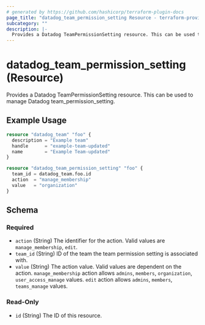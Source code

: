 ```yaml
---
# generated by https://github.com/hashicorp/terraform-plugin-docs
page_title: "datadog_team_permission_setting Resource - terraform-provider-datadog"
subcategory: ""
description: |-
  Provides a Datadog TeamPermissionSetting resource. This can be used to manage Datadog team_permission_setting.
---
```


# datadog_team_permission_setting (Resource)

Provides a Datadog TeamPermissionSetting resource. This can be used to manage Datadog team_permission_setting.

## Example Usage

```terraform
resource "datadog_team" "foo" {
  description = "Example team"
  handle      = "example-team-updated"
  name        = "Example Team-updated"
}

resource "datadog_team_permission_setting" "foo" {
  team_id = datadog_team.foo.id
  action  = "manage_membership"
  value   = "organization"
}
```

<!-- schema generated by tfplugindocs -->
## Schema

### Required

- `action` (String) The identifier for the action. Valid values are `manage_membership`, `edit`.
- `team_id` (String) ID of the team the team permission setting is associated with.
- `value` (String) The action value. Valid values are dependent on the action. `manage_membership` action allows `admins`, `members`, `organization`, `user_access_manage` values. `edit` action allows `admins`, `members`, `teams_manage` values.

### Read-Only

- `id` (String) The ID of this resource.
